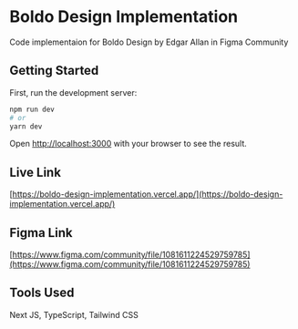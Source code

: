 # Boldo Design Implementation

Code implementaion for Boldo Design by Edgar Allan in Figma Community

## Getting Started

First, run the development server:

```bash
npm run dev
# or
yarn dev
```

Open [http://localhost:3000](http://localhost:3000) with your browser to see the result.

## Live Link

[https://boldo-design-implementation.vercel.app/](https://boldo-design-implementation.vercel.app/)

## Figma Link

[https://www.figma.com/community/file/1081611224529759785](https://www.figma.com/community/file/1081611224529759785)

## Tools Used

Next JS, TypeScript, Tailwind CSS

